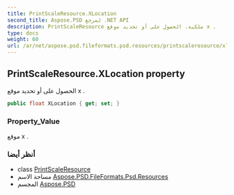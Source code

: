 ```yaml
---
title: PrintScaleResource.XLocation
second_title: Aspose.PSD لمرجع .NET API
description: PrintScaleResource ملكية. الحصول على أو تحديد موقع x .
type: docs
weight: 60
url: /ar/net/aspose.psd.fileformats.psd.resources/printscaleresource/xlocation/
---
```

## PrintScaleResource.XLocation property

الحصول على أو تحديد موقع x .

```csharp
public float XLocation { get; set; }
```

### Property_Value

موقع x .

### أنظر أيضا

* class [PrintScaleResource](../)
* مساحة الاسم [Aspose.PSD.FileFormats.Psd.Resources](../../printscaleresource/)
* المجسم [Aspose.PSD](../../../)



